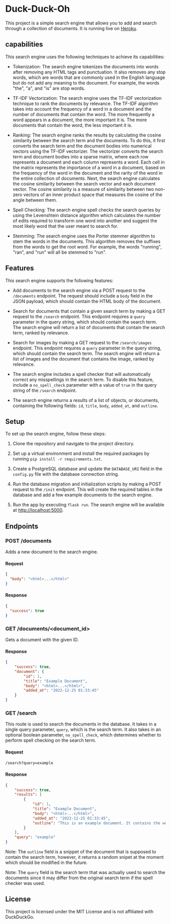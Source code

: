 # Duck-Duck-Oh

This project is a simple search engine that allows you to add and search through a collection of documents. It is running live on [Heroku](https://duck-duck-oh.herokuapp.com/).

## capabilities

This search engine uses the following techniques to achieve its capabilities:

- Tokenization: The search engine tokenizes the documents into words after removing any HTML tags and punctuation. It also removes any stop words, which are words that are commonly used in the English language but do not add any meaning to the document. For example, the words "the", "a", and "is" are stop words.

- TF-IDF Vectorization: The search engine uses the TF-IDF vectorization technique to rank the documents by relevance. The TF-IDF algorithm takes into account the frequency of a word in a document and the number of documents that contain the word. The more frequently a word appears in a document, the more important it is. The more documents that contain the word, the less important it is.

- Ranking: The search engine ranks the results by calculating the cosine similarity between the search term and the documents. To do this, it first converts the search term and the document bodies into numerical vectors using the TF-IDF vectorizer. The vectorizer converts the search term and document bodies into a sparse matrix, where each row represents a document and each column represents a word. Each cell in the matrix represents the importance of a word in a document, based on the frequency of the word in the document and the rarity of the word in the entire collection of documents. Next, the search engine calculates the cosine similarity between the search vector and each document vector. The cosine similarity is a measure of similarity between two non-zero vectors of an inner product space that measures the cosine of the angle between them.

- Spell Checking: The search engine spell checks the search queries by using the Levenshtein distance algorithm which calculates the number of edits required to transform one word into another and suggest the most likely word that the user meant to search for.

- Stemming: The search engine uses the Porter stemmer algorithm to stem the words in the documents. This algorithm removes the suffixes from the words to get the root word. For example, the words "running", "ran", and "run" will all be stemmed to "run".

## Features

This search engine supports the following features:

- Add documents to the search engine via a POST request to the `/documents` endpoint. The request should include a `body` field in the JSON payload, which should contain the HTML body of the document.

- Search for documents that contain a given search term by making a GET request to the `/search` endpoint. This endpoint requires a `query` parameter in the query string, which should contain the search term. The search engine will return a list of documents that contain the search term, ranked by relevance.

- Search for images by making a GET request to the `/search/images` endpoint. This endpoint requires a `query` parameter in the query string, which should contain the search term. The search engine will return a list of images and the document that contains the image, ranked by relevance.

- The search engine includes a spell checker that will automatically correct any misspellings in the search term. To disable this feature, include a `no_spell_check` parameter with a value of `true` in the query string of the `/search` endpoint.

- The search engine returns a results of a list of objects, or documents, containing the following fields: `id`, `title`, `body`, `added_at`, and `outline`.

## Setup

To set up the search engine, follow these steps:

1. Clone the repository and navigate to the project directory.

2. Set up a virtual environment and install the required packages by running `pip install -r requirements.txt`.

3. Create a PostgreSQL database and update the `DATABASE_URI` field in the `config.py` file with the database connection string.

4. Run the database migration and initialization scripts by making a POST request to the `/init` endpoint. This will create the required tables in the database and add a few example documents to the search engine.

5. Run the app by executing `flask run`. The search engine will be available at <http://localhost:5000>.

## Endpoints

### POST /documents

Adds a new document to the search engine.

#### Request

```json
{
  "body": "<html>...</html>"
}
```

#### Response

```json
{
  "success": true
}
```

### GET /documents/<document_id>

Gets a document with the given ID.

#### Response

```json
{
    "success": true,
    "document": {
        "id": 1,
        "title": "Example Document",
        "body": "<html>...</html>",
        "added_at": "2022-12-25 01:33:45"
    }
}
```

### GET /search

This route is used to search the documents in the database. It takes in a single query parameter, `query`, which is the search term. It also takes in an optional boolean parameter, `no_spell_check`, which determines whether to perform spell checking on the search term.

#### Request

```txt
/search?query=example
```

#### Response

```json
{
    "success": true,
    "results": [
        {
            "id": 1,
            "title": "Example Document",
            "body": "<html>...</html>",
            "added_at": "2022-12-25 01:33:45",
            "outline": "This is an example document. It contains the word example."
        }
    ],
    "query": "example"
}
```

Note: The `outline` field is a snippet of the document that is supposed to contain the search term, however, it returns a random snipet at the moment which should be modified in the future.

Note: The `query` field is the search term that was actually used to search the documents since it may differ from the original search term if the spell checker was used.

## License

This project is licensed under the MIT License and is not affiliated with DuckDuckGo.
